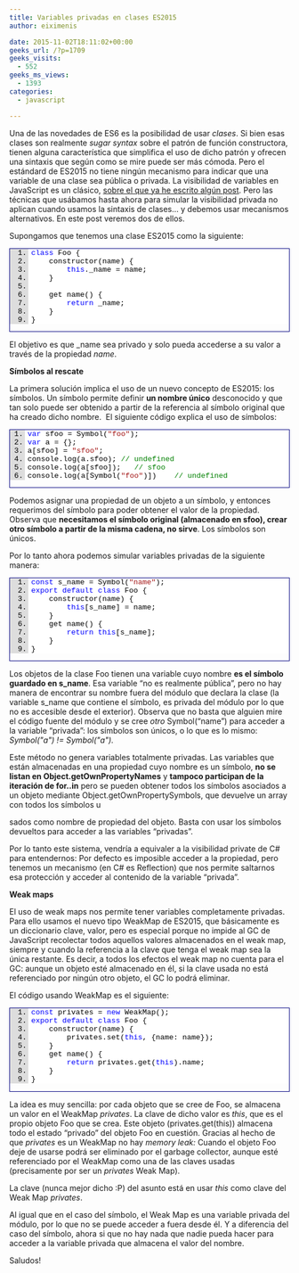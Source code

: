 ```yaml
---
title: Variables privadas en clases ES2015
author: eiximenis

date: 2015-11-02T18:11:02+00:00
geeks_url: /?p=1709
geeks_visits:
  - 552
geeks_ms_views:
  - 1393
categories:
  - javascript

---
```

Una de las novedades de ES6 es la posibilidad de usar _clases_. Si bien esas clases son realmente _sugar syntax_ sobre el patrón de función constructora, tienen alguna característica que simplifica el uso de dicho patrón y ofrecen una sintaxis que según como se mire puede ser más cómoda. Pero el estándard de ES2015 no tiene ningún mecanismo para indicar que una variable de una clase sea pública o privada. La visibilidad de variables en JavaScript es un clásico, <a href="http://geeks.ms/blogs/etomas/archive/2014/02/27/visibilidades-en-javascript.aspx" target="_blank" rel="noopener noreferrer">sobre el que ya he escrito algún post</a>. Pero las técnicas que usábamos hasta ahora para simular la visibilidad privada no aplican cuando usamos la sintaxis de clases… y debemos usar mecanismos alternativos. En este post veremos dos de ellos.

Supongamos que tenemos una clase ES2015 como la siguiente:

<div id="scid:9ce6104f-a9aa-4a17-a79f-3a39532ebf7c:1be996ad-5bdf-4e3a-9858-a92f90f8e0f9" class="wlWriterEditableSmartContent" style="float: none; padding-bottom: 0px; padding-top: 0px; padding-left: 0px; margin: 0px; display: inline; padding-right: 0px">
  <div style="border: #000080 1px solid; color: #000; font-family: 'Courier New', Courier, Monospace; font-size: 10pt">
    <div style="background: #ddd; max-height: 300px; overflow: auto">
      <ol start="1" style="background: #ffffff; margin: 0 0 0 2.5em; padding: 0 0 0 5px;">
        <li>
          <span style="background:#ffffff;color:#0000ff">class</span><span style="background:#ffffff;color:#000000"> Foo {</span>
        </li>
        <li>
              <span style="background:#ffffff;color:#000000">constructor(name) {</span>
        </li>
        <li>
                  <span style="background:#ffffff;color:#000000"></span><span style="background:#ffffff;color:#0000ff">this</span><span style="background:#ffffff;color:#000000">._name = name;</span>
        </li>
        <li>
              <span style="background:#ffffff;color:#000000">}</span>
        </li>
        <li>
          &nbsp;
        </li>
        <li>
              <span style="background:#ffffff;color:#000000">get name() {</span>
        </li>
        <li>
                  <span style="background:#ffffff;color:#000000"></span><span style="background:#ffffff;color:#0000ff">return</span><span style="background:#ffffff;color:#000000"> _name;</span>
        </li>
        <li>
              <span style="background:#ffffff;color:#000000">}</span>
        </li>
        <li>
          <span style="background:#ffffff;color:#000000">}</span>
        </li>
      </ol>
    </div></p>
  </div></p>
</div>

El objetivo es que _name sea privado y solo pueda accederse a su valor a través de la propiedad _name_.

**Símbolos al rescate**

La primera solución implica el uso de un nuevo concepto de ES2015: los símbolos. Un símbolo permite definir **un nombre único** desconocido y que tan solo puede ser obtenido a partir de la referencia al símbolo original que ha creado dicho nombre.&#160; El siguiente código explica el uso de símbolos:

<div id="scid:9ce6104f-a9aa-4a17-a79f-3a39532ebf7c:8351a2df-1520-423c-b460-712b1be61fbc" class="wlWriterEditableSmartContent" style="float: none; padding-bottom: 0px; padding-top: 0px; padding-left: 0px; margin: 0px; display: inline; padding-right: 0px">
  <div style="border: #000080 1px solid; color: #000; font-family: 'Courier New', Courier, Monospace; font-size: 10pt">
    <div style="background: #ddd; max-height: 300px; overflow: auto">
      <ol start="1" style="background: #ffffff; margin: 0 0 0 2em; padding: 0 0 0 5px;">
        <li>
          <span style="background:#ffffff;color:#0000ff">var</span><span style="background:#ffffff;color:#000000"> sfoo = Symbol(</span><span style="background:#ffffff;color:#a31515">"foo"</span><span style="background:#ffffff;color:#000000">);</span>
        </li>
        <li>
          <span style="background:#ffffff;color:#0000ff">var</span><span style="background:#ffffff;color:#000000"> a = {};</span>
        </li>
        <li>
          <span style="background:#ffffff;color:#000000">a[sfoo] = </span><span style="background:#ffffff;color:#a31515">"sfoo"</span><span style="background:#ffffff;color:#000000">;</span>
        </li>
        <li>
          <span style="background:#ffffff;color:#000000">console.log(a.sfoo); </span><span style="background:#ffffff;color:#008000">// undefined</span>
        </li>
        <li>
          <span style="background:#ffffff;color:#000000">console.log(a[sfoo]);   </span><span style="background:#ffffff;color:#008000">// sfoo</span>
        </li>
        <li>
          <span style="background:#ffffff;color:#000000">console.log(a[Symbol(</span><span style="background:#ffffff;color:#a31515">"foo"</span><span style="background:#ffffff;color:#000000">)])    </span><span style="background:#ffffff;color:#008000">// undefined</span>
        </li>
      </ol>
    </div></p>
  </div></p>
</div>

Podemos asignar una propiedad de un objeto a un símbolo, y entonces requerimos del símbolo para poder obtener el valor de la propiedad. Observa que **necesitamos el símbolo original (almacenado en sfoo), crear otro símbolo a partir de la misma cadena, no sirve**. Los símbolos son únicos.

Por lo tanto ahora podemos simular variables privadas de la siguiente manera:

<div id="scid:9ce6104f-a9aa-4a17-a79f-3a39532ebf7c:ab437ff3-2707-47a1-8a14-2bc8292703bc" class="wlWriterEditableSmartContent" style="float: none; padding-bottom: 0px; padding-top: 0px; padding-left: 0px; margin: 0px; display: inline; padding-right: 0px">
  <div style="border: #000080 1px solid; color: #000; font-family: 'Courier New', Courier, Monospace; font-size: 10pt">
    <div style="background: #ddd; max-height: 300px; overflow: auto">
      <ol start="1" style="background: #ffffff; margin: 0 0 0 2.5em; padding: 0 0 0 5px;">
        <li>
          <span style="background:#ffffff;color:#0000ff">const</span><span style="background:#ffffff;color:#000000"> s_name = Symbol(</span><span style="background:#ffffff;color:#a31515">"name"</span><span style="background:#ffffff;color:#000000">);</span>
        </li>
        <li>
          <span style="background:#ffffff;color:#0000ff">export</span><span style="background:#ffffff;color:#000000"> </span><span style="background:#ffffff;color:#0000ff">default</span><span style="background:#ffffff;color:#000000"> </span><span style="background:#ffffff;color:#0000ff">class</span><span style="background:#ffffff;color:#000000"> Foo {</span>
        </li>
        <li>
              <span style="background:#ffffff;color:#000000">constructor(name) {</span>
        </li>
        <li>
                  <span style="background:#ffffff;color:#000000"></span><span style="background:#ffffff;color:#0000ff">this</span><span style="background:#ffffff;color:#000000">[s_name] = name;</span>
        </li>
        <li>
              <span style="background:#ffffff;color:#000000">}</span>
        </li>
        <li>
              <span style="background:#ffffff;color:#000000">get name() {</span>
        </li>
        <li>
                  <span style="background:#ffffff;color:#000000"></span><span style="background:#ffffff;color:#0000ff">return</span><span style="background:#ffffff;color:#000000"> </span><span style="background:#ffffff;color:#0000ff">this</span><span style="background:#ffffff;color:#000000">[s_name];</span>
        </li>
        <li>
              <span style="background:#ffffff;color:#000000">}</span>
        </li>
        <li>
          <span style="background:#ffffff;color:#000000">}</span>
        </li>
      </ol>
    </div></p>
  </div></p>
</div>

Los objetos de la clase Foo tienen una variable cuyo nombre **es el símbolo guardado en s_name**. Esa variable “no es realmente pública”, pero no hay manera de encontrar su nombre fuera del módulo que declara la clase (la variable s_name que contiene el símbolo, es privada del módulo por lo que no es accesible desde el exterior). Observa que no basta que alguien mire el código fuente del módulo y se cree _otro_ Symbol(“name”) para acceder a la variable “privada”: los símbolos son únicos, o lo que es lo mismo: _Symbol("a") != Symbol("a")._

Este método no genera variables totalmente privadas. Las variables que están almacenadas en una propiedad cuyo nombre es un símbolo, **no se listan en Object.getOwnPropertyNames** y **tampoco participan de la iteración de for..in** pero se pueden obtener todos los símbolos asociados a un objeto mediante Object.getOwnPropertySymbols, que devuelve un array con todos los símbolos u
  
sados como nombre de propiedad del objeto. Basta con usar los símbolos devueltos para acceder a las variables “privadas”.

Por lo tanto este sistema, vendría a equivaler a la visibilidad private de C# para entendernos: Por defecto es imposible acceder a la propiedad, pero tenemos un mecanismo (en C# es Reflection) que nos permite saltarnos esa protección y acceder al contenido de la variable “privada”.

**Weak maps**

El uso de weak maps nos permite tener variables completamente privadas. Para ello usamos el nuevo tipo WeakMap de ES2015, que básicamente es un diccionario clave, valor, pero es especial porque no impide al GC de JavaScript recolectar todos aquellos valores almacenados en el weak map, siempre y cuando la referencia a la clave que tenga el weak map sea la única restante. Es decir, a todos los efectos el weak map no cuenta para el GC: aunque un objeto esté almacenado en él, si la clave usada no está referenciado por ningún otro objeto, el GC lo podrá eliminar.

El código usando WeakMap es el siguiente:

<div id="scid:9ce6104f-a9aa-4a17-a79f-3a39532ebf7c:6084b55c-7959-4532-b375-c4549761f8a8" class="wlWriterEditableSmartContent" style="float: none; padding-bottom: 0px; padding-top: 0px; padding-left: 0px; margin: 0px; display: inline; padding-right: 0px">
  <div style="border: #000080 1px solid; color: #000; font-family: 'Courier New', Courier, Monospace; font-size: 10pt">
    <div style="background: #ddd; max-height: 300px; overflow: auto">
      <ol start="1" style="background: #ffffff; margin: 0 0 0 2.5em; padding: 0 0 0 5px;">
        <li>
          <span style="background:#ffffff;color:#0000ff">const</span><span style="background:#ffffff;color:#000000"> privates = </span><span style="background:#ffffff;color:#0000ff">new</span><span style="background:#ffffff;color:#000000"> WeakMap();</span>
        </li>
        <li>
          <span style="background:#ffffff;color:#0000ff">export</span><span style="background:#ffffff;color:#000000"> </span><span style="background:#ffffff;color:#0000ff">default</span><span style="background:#ffffff;color:#000000"> </span><span style="background:#ffffff;color:#0000ff">class</span><span style="background:#ffffff;color:#000000"> Foo {</span>
        </li>
        <li>
              <span style="background:#ffffff;color:#000000">constructor(name) {</span>
        </li>
        <li>
                  <span style="background:#ffffff;color:#000000">privates.set(</span><span style="background:#ffffff;color:#0000ff">this</span><span style="background:#ffffff;color:#000000">, {name: name});</span>
        </li>
        <li>
              <span style="background:#ffffff;color:#000000">}</span>
        </li>
        <li>
              <span style="background:#ffffff;color:#000000">get name() {</span>
        </li>
        <li>
                  <span style="background:#ffffff;color:#000000"></span><span style="background:#ffffff;color:#0000ff">return</span><span style="background:#ffffff;color:#000000"> privates.get(</span><span style="background:#ffffff;color:#0000ff">this</span><span style="background:#ffffff;color:#000000">).name;</span>
        </li>
        <li>
              <span style="background:#ffffff;color:#000000">}</span>
        </li>
        <li>
          <span style="background:#ffffff;color:#000000">}</span>
        </li>
      </ol>
    </div></p>
  </div></p>
</div>

La idea es muy sencilla: por cada objeto que se cree de Foo, se almacena un valor en el WeakMap _privates_. La clave de dicho valor es _this_, que es el propio objeto Foo que se crea. Este objeto (privates.get(this)) almacena todo el estado “privado” del objeto Foo en cuestión. Gracias al hecho de que _privates_ es un WeakMap no hay _memory leak:_ Cuando el objeto Foo deje de usarse podrá ser eliminado por el garbage collector, aunque esté referenciado por el WeakMap como una de las claves usadas (precisamente por ser un _privates_ Weak Map).

La clave (nunca mejor dicho :P) del asunto está en usar _this_ como clave del Weak Map _privates_.

Al igual que en el caso del símbolo, el Weak Map es una variable privada del módulo, por lo que no se puede acceder a fuera desde él. Y a diferencia del caso del símbolo, ahora si que no hay nada que nadie pueda hacer para acceder a la variable privada que almacena el valor del nombre.

Saludos!
